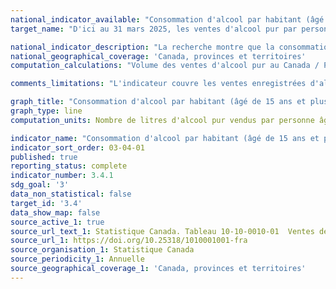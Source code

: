 ```yaml
---
national_indicator_available: "Consommation d'alcool par habitant (âgé de 15 ans et plus) au cours d'une année civile, en litres d'alcool pur"
target_name: "D'ici au 31 mars 2025, les ventes d'alcool pur par personne (âgée de 15 ans et plus) au cours d'une année sont inférieures ou égales à 8,0 litres"

national_indicator_description: "La recherche montre que la consommation par habitant est corrélée à la mortalité, à la charge de morbidité et à d'autres méfaits de l'alcool. Les ventes par habitant sont un indicateur indirect approprié pour la consommation par habitant. Un changement dans le volume des ventes (augmentation ou diminution) refléterait un changement similaire dans le volume de la consommation."
national_geographical_coverage: 'Canada, provinces et territoires' 
computation_calculations: "Volume des ventes d'alcool pur au Canada / Population canadienne âgée de 15 ans et plus"

comments_limitations: "L'indicateur couvre les ventes enregistrées d'alcool en volume par habitant par les autorités chargées de la réglementation des alcools et leurs agences, y compris les caves, les brasseries et les autres points de vente réglementés. L'indicateur ne tient pas compte de la consommation non enregistrée par habitant, telle que le brassage domestique, l'alcool produit ou vendu illégalement, ou l'alcool transporté dans une autre juridiction."

graph_title: "Consommation d'alcool par habitant (âgé de 15 ans et plus) au cours d'une année civile, en litres d'alcool pur"
graph_type: line
computation_units: Nombre de litres d'alcool pur vendus par personne âgée de 15 ans et plus au cours d'une année  

indicator_name: "Consommation d'alcool par habitant (âgé de 15 ans et plus) au cours d'une année civile, en litres d'alcool pur"
indicator_sort_order: 03-04-01
published: true
reporting_status: complete
indicator_number: 3.4.1
sdg_goal: '3'
data_non_statistical: false
target_id: '3.4'
data_show_map: false
source_active_1: true
source_url_text_1: Statistique Canada. Tableau 10-10-0010-01  Ventes de boissons alcoolisées des régies des alcools et d’autres points de vente au detail, selon la valeur, le volume et le volume absolu
source_url_1: https://doi.org/10.25318/1010001001-fra
source_organisation_1: Statistique Canada
source_periodicity_1: Annuelle
source_geographical_coverage_1: 'Canada, provinces et territoires'
---
```

